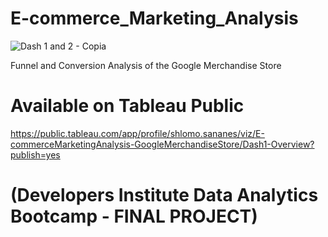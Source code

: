 # E-commerce_Marketing_Analysis
![Dash 1 and 2 - Copia](https://github.com/shlomosananes/E-commerce_Marketing_Analysis/assets/155851287/ead51fe2-3334-496f-aa37-234c1a70e09e)

Funnel and Conversion Analysis of the Google Merchandise Store
# Available on Tableau Public
https://public.tableau.com/app/profile/shlomo.sananes/viz/E-commerceMarketingAnalysis-GoogleMerchandiseStore/Dash1-Overview?publish=yes

# (Developers Institute Data Analytics Bootcamp - FINAL PROJECT)
